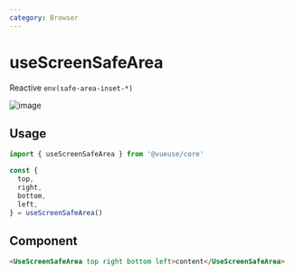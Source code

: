 ```yaml
---
category: Browser
---
```


# useScreenSafeArea

Reactive `env(safe-area-inset-*)`

![image](https://webkit.org/wp-content/uploads/safe-areas-1.png)

## Usage

```ts
import { useScreenSafeArea } from '@vueuse/core'

const { 
  top, 
  right, 
  bottom, 
  left,
} = useScreenSafeArea()
```

## Component

```html
<UseScreenSafeArea top right bottom left>content</UseScreenSafeArea>
```
